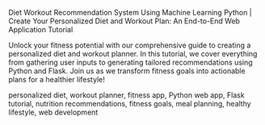 Diet Workout Recommendation System Using Machine Learning Python | Create Your Personalized Diet and Workout Plan: An End-to-End Web Application Tutorial


Unlock your fitness potential with our comprehensive guide to creating a personalized diet and workout planner. In this tutorial, we cover everything from gathering user inputs to generating tailored 
recommendations using Python and Flask. Join us as we transform fitness goals into actionable plans for a healthier lifestyle!

personalized diet, workout planner, fitness app, Python web app, Flask tutorial,
nutrition recommendations, fitness goals, meal planning, healthy lifestyle, web development
